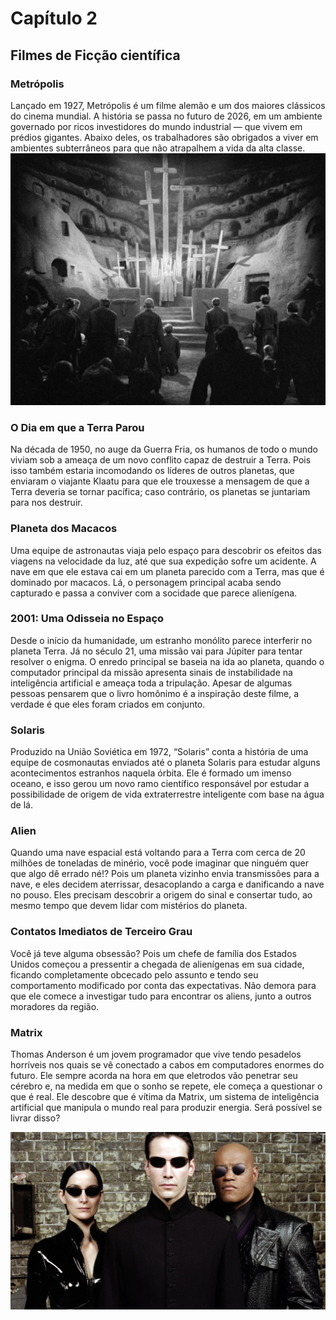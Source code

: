 # Capítulo 2

## Filmes de Ficção científica

### Metrópolis

Lançado em 1927, Metrópolis é um filme alemão e um dos maiores clássicos do cinema mundial. A história se passa no futuro de 2026, em um ambiente governado por ricos investidores do mundo industrial — que vivem em prédios gigantes. Abaixo deles, os trabalhadores são obrigados a viver em ambientes subterrâneos para que não atrapalhem a vida da alta classe.
![Metrópolis](/img/metropolis.jpg)
### O Dia em que a Terra Parou

Na década de 1950, no auge da Guerra Fria, os humanos de todo o mundo viviam sob a ameaça de um novo conflito capaz de destruir a Terra. Pois isso também estaria incomodando os líderes de outros planetas, que enviaram o viajante Klaatu para que ele trouxesse a mensagem de que a Terra deveria se tornar pacífica; caso contrário, os planetas se juntariam para nos destruir.

### Planeta dos Macacos

Uma equipe de astronautas viaja pelo espaço para descobrir os efeitos das viagens na velocidade da luz, até que sua expedição sofre um acidente. A nave em que ele estava cai em um planeta parecido com a Terra, mas que é dominado por macacos. Lá, o personagem principal acaba sendo capturado e passa a conviver com a socidade que parece alienígena.

### 2001: Uma Odisseia no Espaço

Desde o início da humanidade, um estranho monólito parece interferir no planeta Terra. Já no século 21, uma missão vai para Júpiter para tentar resolver o enigma. O enredo principal se baseia na ida ao planeta, quando o computador principal da missão apresenta sinais de instabilidade na inteligência artificial e ameaça toda a tripulação. Apesar de algumas pessoas pensarem que o livro homônimo é a inspiração deste filme, a verdade é que eles foram criados em conjunto.

### Solaris
Produzido na União Soviética em 1972, “Solaris” conta a história de uma equipe de cosmonautas enviados até o planeta Solaris para estudar alguns acontecimentos estranhos naquela órbita. Ele é formado um imenso oceano, e isso gerou um novo ramo científico responsável por estudar a possibilidade de origem de vida extraterrestre inteligente com base na água de lá.

### Alien
Quando uma nave espacial está voltando para a Terra com cerca de 20 milhões de toneladas de minério, você pode imaginar que ninguém quer que algo dê errado né!? Pois um planeta vizinho envia transmissões para a nave, e eles decidem aterrissar, desacoplando a carga e danificando a nave no pouso. Eles precisam descobrir a origem do sinal e consertar tudo, ao mesmo tempo que devem lidar com mistérios do planeta.

### Contatos Imediatos de Terceiro Grau

Você já teve alguma obsessão? Pois um chefe de família dos Estados Unidos começou a pressentir a chegada de alienígenas em sua cidade, ficando completamente obcecado pelo assunto e tendo seu comportamento modificado por conta das expectativas. Não demora para que ele comece a investigar tudo para encontrar os aliens, junto a outros moradores da região.

### Matrix

Thomas Anderson é um jovem programador que vive tendo pesadelos horríveis nos quais se vê conectado a cabos em computadores enormes do futuro. Ele sempre acorda na hora em que eletrodos vão penetrar seu cérebro e, na medida em que o sonho se repete, ele começa a questionar o que é real. Ele descobre que é vítima da Matrix, um sistema de inteligência artificial que manipula o mundo real para produzir energia. Será possível se livrar disso?

![Matrix](/img/matrix.jpg)
